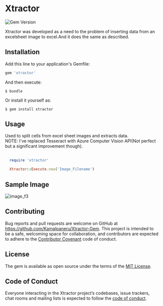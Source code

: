 # Xtractor
<img src="https://badge.fury.io/rb/xtractor.svg" alt="Gem Version" />

Xtractor was developed as a need to the problem of inserting data from an excelsheet image to excel.And it does the same as described.

## Installation

Add this line to your application's Gemfile:

```ruby
gem 'xtractor'
```

And then execute:

    $ bundle

Or install it yourself as:

    $ gem install xtractor

## Usage

Used to split cells from excel sheet images and extracts data. <br>
  NOTE: I've replaced Tesseract with Azure Computer Vision API(Not perfect but a significant improvement though).<br> <br>

  ```ruby
    require 'xtractor'

    Xtractor::Execute.new('Image_Filename')

  ```
## Sample Image

![image_f3](https://user-images.githubusercontent.com/13826932/31273813-03dde45a-aab0-11e7-942f-c77202f996d1.jpg)

## Contributing

Bug reports and pull requests are welcome on GitHub at https://github.com/Kamalpaneru/Xtractor-Gem. This project is intended to be a safe, welcoming space for collaboration, and contributors are expected to adhere to the [Contributor Covenant](http://contributor-covenant.org) code of conduct.

## License

The gem is available as open source under the terms of the [MIT License](http://opensource.org/licenses/MIT).

## Code of Conduct

Everyone interacting in the Xtractor project’s codebases, issue trackers, chat rooms and mailing lists is expected to follow the [code of conduct](https://github.com/Kamalpaneru/Xtractor-Gem/blob/master/CODE_OF_CONDUCT.md).
